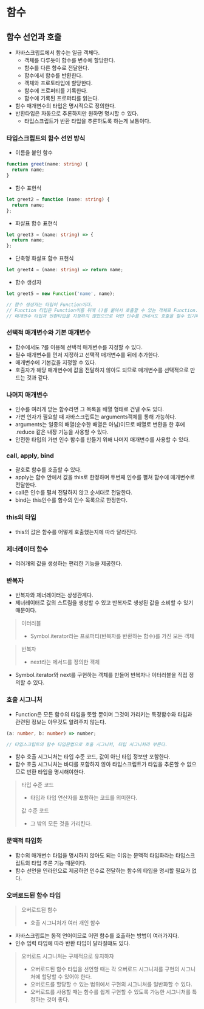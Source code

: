 # 함수

## 함수 선언과 호출

- 자바스크립트에서 함수는 일급 객체다.
  - 객체를 다루듯이 함수를 변수에 할당한다.
  - 함수를 다른 함수로 전달한다.
  - 함수에서 함수를 반환한다.
  - 객체와 프로토타입에 할당한다.
  - 함수에 프로퍼티를 기록한다.
  - 함수에 기록된 프로퍼티를 읽는다.
- 함수 매개변수의 타입은 명시적으로 정의한다.
- 반환타입은 자동으로 추론하지만 원하면 명시할 수 있다.
  - 타입스크립트가 반환 타입을 추론하도록 하는게 보통이다.

### 타입스크립트의 함수 선언 방식

- 이름을 붙인 함수

```ts
function greet(name: string) {
  return name;
}
```

- 함수 표현식

```ts
let greet2 = function (name: string) {
  return name;
};
```

- 화살표 함수 표현식

```ts
let greet3 = (name: string) => {
  return name;
};
```

- 단축형 화살표 함수 표현식

```ts
let greet4 = (name: string) => return name;
```

- 함수 생성자

```ts
let greet5 = new Function('name', name);

// 함수 생성자는 타입이 Function이다.
// Function 타입은 Function이름 뒤에 ()를 붙여서 호출할 수 있는 객체로 Function.prototype의 모든 프로토타입 메서드를 포함한다.
// 매개변수 타입과 반환타입을 지정하지 않았으므로 어떤 인수를 건네서도 호출을 할수 있기때문에 문제가 발생해도 처리할 수가없다.
```

### 선택적 매개변수와 기본 매개변수

- 함수에서도 ?를 이용해 선택적 매개변수를 지정할 수 있다.
- 필수 매개변수를 먼저 지정하고 선택적 매개변수를 뒤에 추가한다.
- 매개변수에 기본값을 지정할 수 있다.
- 호출자가 해당 매개변수에 값을 전달하지 않아도 되므로 매개변수를 선택적으로 만드는 것과 같다.

### 나머지 매개변수

- 인수를 여러개 받는 함수라면 그 목록을 배열 형태로 건넬 수도 있다.
- 가변 인자가 필요할 때 자바스크립트는 arguments객체를 통해 가능하다.
- arguments는 일종의 배열(순수한 배열은 아님)이므로 배열로 변환을 한 후에 .reduce 같은 내장 기능을 사용할 수 있다.
- 안전한 타입의 가변 인수 함수를 만들기 위해 나머지 매개변수를 사용할 수 있다.

### call, apply, bind

- 괄호로 함수를 호출할 수 있다.
- apply는 함수 안에서 값을 this로 한정하며 두번째 인수를 펼쳐 함수에 매개변수로 전달한다.
- call은 인수를 펼쳐 전달하지 않고 순서대로 전달한다.
- bind는 this인수를 함수의 인수 목록으로 한정한다.

### this의 타입

- this의 값은 함수를 어떻게 호출했는지에 따라 달라진다.

### 제너레이터 함수

- 여러개의 값을 생성하는 편리한 기능을 제공한다.

### 반복자

- 반복자와 제너레이터는 상생관계다.
- 제너레이터로 값의 스트림을 생성할 수 있고 반복자로 생성된 값을 소비할 수 있기 때문이다.

> 이터러블
>
> - Symbol.iterator라는 프로퍼티(반복자를 반환하는 함수)를 가진 모든 객체

> 반복자
>
> - next라는 메서드를 정의한 객체

- Symbol.iterator와 next를 구현하는 객체를 만들어 반복자나 이터러블을 직접 정의할 수 있다.

### 호출 시그니처

- Function은 모든 함수의 타입을 뜻할 뿐이며 그것이 가리키는 특정함수와 타입과 관련된 정보는 아무것도 알려주지 않는다.

```ts
(a: number, b: number) => number;

// 타입스크립트의 함수 타입문법으로 호출 시그니처, 타입 시그니처라 부른다.
```

- 함수 호출 시그니처는 타입 수준 코드, 값이 아닌 타입 정보만 포함한다.
- 함수 호출 시그니처는 바디를 포함하지 않아 타입스크립트가 타입을 추론할 수 없으므로 반환 타입을 명시해야한다.

> 타입 수준 코드
>
> - 타입과 타입 연산자를 포함하는 코드를 의미한다.
>
> 값 수준 코드
>
> - 그 밖의 모든 것을 가리킨다.

### 문맥적 타입화

- 함수의 매개변수 타입을 명시하지 않아도 되는 이유는 문맥적 타입화라는 타입스크립트의 타입 추론 기능 때문이다.
- 함수 선언을 인라인으로 제공하면 인수로 전달하는 함수의 타입을 명시할 필요가 없다.

### 오버로드된 함수 타입

> 오버로드된 함수
>
> - 호출 시그니처가 여러 개인 함수

- 자바스크립트는 동적 언어이므로 어떤 함수를 호출하는 방법이 여러가지다.
- 인수 입력 타입에 따라 반환 타입이 달라질떄도 있다.

> 오버로드 시그니처는 구체적으로 유지하자
>
> - 오버로드된 함수 타입을 선언할 때는 각 오버로드 시그니처를 구현의 시그니처에 할당할 수 있어야 한다.
> - 오버로드를 할당할 수 있는 범위에서 구현의 시그니처를 일반화할 수 있다.
> - 오버로드를 사용할 때는 함수를 쉽게 구현할 수 있도록 가능한 시그니처를 특정하는 것이 좋다.
